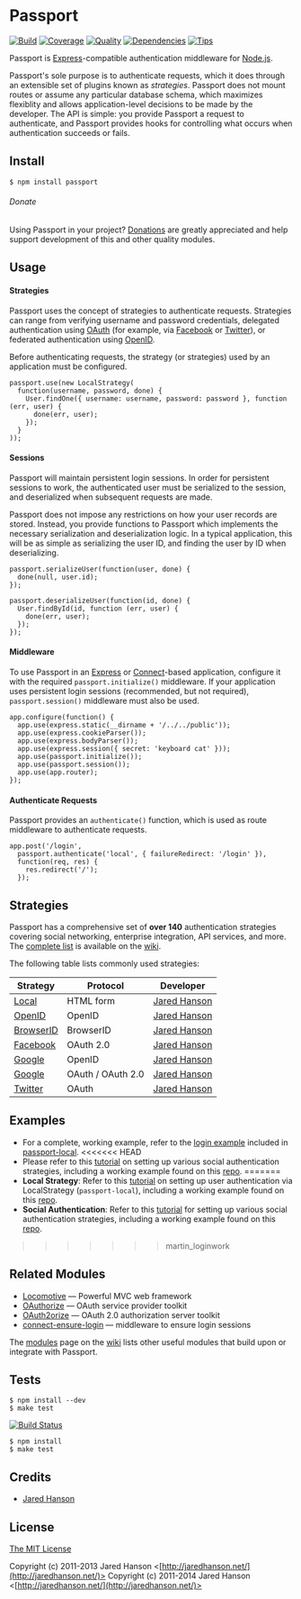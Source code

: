 # Passport

[![Build](https://travis-ci.org/jaredhanson/passport.png)](https://travis-ci.org/jaredhanson/passport)
[![Coverage](https://coveralls.io/repos/jaredhanson/passport/badge.png)](https://coveralls.io/r/jaredhanson/passport)
[![Quality](https://codeclimate.com/github/jaredhanson/passport.png)](https://codeclimate.com/github/jaredhanson/passport)
[![Dependencies](https://david-dm.org/jaredhanson/passport.png)](https://david-dm.org/jaredhanson/passport)
[![Tips](http://img.shields.io/gittip/jaredhanson.png)](https://www.gittip.com/jaredhanson/)


Passport is [Express](http://expressjs.com/)-compatible authentication
middleware for [Node.js](http://nodejs.org/).

Passport's sole purpose is to authenticate requests, which it does through an
extensible set of plugins known as _strategies_.  Passport does not mount
routes or assume any particular database schema, which maximizes flexiblity and
allows application-level decisions to be made by the developer.  The API is
simple: you provide Passport a request to authenticate, and Passport provides
hooks for controlling what occurs when authentication succeeds or fails.

## Install

    $ npm install passport

###### Donate

Using Passport in your project?  [Donations](https://www.gittip.com/jaredhanson/)
are greatly appreciated and help support development of this and other quality
modules.

## Usage

#### Strategies

Passport uses the concept of strategies to authenticate requests.  Strategies
can range from verifying username and password credentials, delegated
authentication using [OAuth](http://oauth.net/) (for example, via [Facebook](http://www.facebook.com/)
or [Twitter](http://twitter.com/)), or federated authentication using [OpenID](http://openid.net/).

Before authenticating requests, the strategy (or strategies) used by an
application must be configured.

    passport.use(new LocalStrategy(
      function(username, password, done) {
        User.findOne({ username: username, password: password }, function (err, user) {
          done(err, user);
        });
      }
    ));

#### Sessions

Passport will maintain persistent login sessions.  In order for persistent
sessions to work, the authenticated user must be serialized to the session, and
deserialized when subsequent requests are made.

Passport does not impose any restrictions on how your user records are stored.
Instead, you provide functions to Passport which implements the necessary
serialization and deserialization logic.  In a typical application, this will be
as simple as serializing the user ID, and finding the user by ID when
deserializing.

    passport.serializeUser(function(user, done) {
      done(null, user.id);
    });

    passport.deserializeUser(function(id, done) {
      User.findById(id, function (err, user) {
        done(err, user);
      });
    });

#### Middleware

To use Passport in an [Express](http://expressjs.com/) or
[Connect](http://senchalabs.github.com/connect/)-based application, configure it
with the required `passport.initialize()` middleware.  If your application uses
persistent login sessions (recommended, but not required), `passport.session()`
middleware must also be used.

    app.configure(function() {
      app.use(express.static(__dirname + '/../../public'));
      app.use(express.cookieParser());
      app.use(express.bodyParser());
      app.use(express.session({ secret: 'keyboard cat' }));
      app.use(passport.initialize());
      app.use(passport.session());
      app.use(app.router);
    });

#### Authenticate Requests

Passport provides an `authenticate()` function, which is used as route
middleware to authenticate requests.

    app.post('/login', 
      passport.authenticate('local', { failureRedirect: '/login' }),
      function(req, res) {
        res.redirect('/');
      });

## Strategies

Passport has a comprehensive set of **over 140** authentication strategies
covering social networking, enterprise integration, API services, and more.
The [complete list](https://github.com/jaredhanson/passport/wiki/Strategies) is
available on the [wiki](https://github.com/jaredhanson/passport/wiki).

The following table lists commonly used strategies:

|Strategy                                                       | Protocol                 |Developer                                       |
|---------------------------------------------------------------|--------------------------|------------------------------------------------|
|[Local](https://github.com/jaredhanson/passport-local)         | HTML form                |[Jared Hanson](https://github.com/jaredhanson)  |
|[OpenID](https://github.com/jaredhanson/passport-openid)       | OpenID                   |[Jared Hanson](https://github.com/jaredhanson)  |
|[BrowserID](https://github.com/jaredhanson/passport-browserid) | BrowserID                |[Jared Hanson](https://github.com/jaredhanson)  |
|[Facebook](https://github.com/jaredhanson/passport-facebook)   | OAuth 2.0                |[Jared Hanson](https://github.com/jaredhanson)  |
|[Google](https://github.com/jaredhanson/passport-google)       | OpenID                   |[Jared Hanson](https://github.com/jaredhanson)  |
|[Google](https://github.com/jaredhanson/passport-google-oauth) | OAuth / OAuth 2.0        |[Jared Hanson](https://github.com/jaredhanson)  |
|[Twitter](https://github.com/jaredhanson/passport-twitter)     | OAuth                    |[Jared Hanson](https://github.com/jaredhanson)  |

## Examples

- For a complete, working example, refer to the [login example](https://github.com/jaredhanson/passport-local/tree/master/examples/login)
included in [passport-local](https://github.com/jaredhanson/passport-local).
<<<<<<< HEAD
- Please refer to this [tutorial](http://mherman.org/blog/2013/11/10/social-authentication-with-passport-dot-js/) on setting up various social authentication strategies, including a working example found on this [repo](https://github.com/mjhea0/passport-examples).
=======
- **Local Strategy**: Refer to this [tutorial](http://mherman.org/blog/2013/11/11/user-authentication-with-passport-dot-js/) on setting up user authentication via LocalStrategy (`passport-local`), including a working example found on this [repo](https://github.com/mjhea0/passport-local).
- **Social Authentication**: Refer to this [tutorial](http://mherman.org/blog/2013/11/10/social-authentication-with-passport-dot-js/) for setting up various social authentication strategies, including a working example found on this [repo](https://github.com/mjhea0/passport-examples).
>>>>>>> martin_loginwork

## Related Modules

- [Locomotive](https://github.com/jaredhanson/locomotive) — Powerful MVC web framework
- [OAuthorize](https://github.com/jaredhanson/oauthorize) — OAuth service provider toolkit
- [OAuth2orize](https://github.com/jaredhanson/oauth2orize) — OAuth 2.0 authorization server toolkit
- [connect-ensure-login](https://github.com/jaredhanson/connect-ensure-login)  — middleware to ensure login sessions

The [modules](https://github.com/jaredhanson/passport/wiki/Modules) page on the
[wiki](https://github.com/jaredhanson/passport/wiki) lists other useful modules
that build upon or integrate with Passport.

## Tests

    $ npm install --dev
    $ make test

[![Build Status](https://secure.travis-ci.org/jaredhanson/passport.png)](http://travis-ci.org/jaredhanson/passport)

    $ npm install
    $ make test

## Credits

  - [Jared Hanson](http://github.com/jaredhanson)

## License

[The MIT License](http://opensource.org/licenses/MIT)

Copyright (c) 2011-2013 Jared Hanson <[http://jaredhanson.net/](http://jaredhanson.net/)>
Copyright (c) 2011-2014 Jared Hanson <[http://jaredhanson.net/](http://jaredhanson.net/)>


